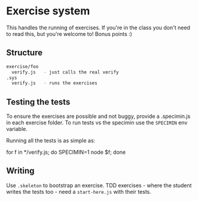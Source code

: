 # Exercise system

This handles the running of exercises. If you're in the class you don't need to read this, but you're welcome to! Bonus points :)

## Structure

```sh
exercise/foo
  verify.js   - just calls the real verify
.sys
  verify.js   - runs the exercises
```

## Testing the tests

To ensure the exercises are possible and not buggy, provide a .specimin.js in each exercise folder. To run tests vs the specimin use the `SPECIMIN` env variable.

Running all the tests is as simple as:

  for f in */verify.js; do SPECIMIN=1 node $f; done

## Writing

Use `.skeleton` to bootstrap an exercise. TDD exercises - where the student writes the tests too - need a `start-here.js` with their tests.
